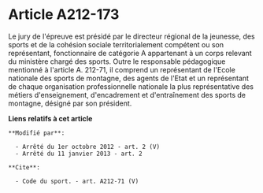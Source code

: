 # Article A212-173

Le jury de l'épreuve est présidé par le directeur régional de la jeunesse, des sports et de la cohésion sociale
territorialement compétent ou son représentant, fonctionnaire de catégorie A appartenant à un corps relevant du ministère
chargé des sports. Outre le responsable pédagogique mentionné à l'article A. 212-71, il comprend un représentant de l'Ecole
nationale des sports de montagne, des agents de l'Etat et un représentant de chaque organisation professionnelle nationale la
plus représentative des métiers d'enseignement, d'encadrement et d'entraînement des sports de montagne, désigné par son
président.

**Liens relatifs à cet article**

	**Modifié par**:

	  - Arrêté du 1er octobre 2012 - art. 2 (V)
	  - Arrêté du 11 janvier 2013 - art. 2

	**Cite**:

	  - Code du sport. - art. A212-71 (V)
